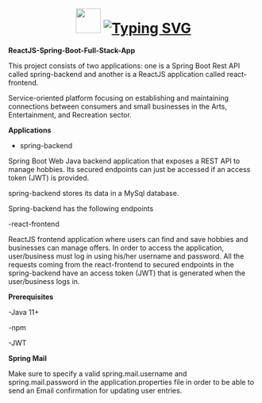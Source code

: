 <h1 align="center"> <img src="https://github.com/TheDudeThatCode/TheDudeThatCode/blob/master/Assets/Hi.gif" width="50">
<a href="https://git.io/typing-svg"><img src="https://readme-typing-svg.demolab.com?font=Fira+Code&size=35&pause=1000&center=true&vCenter=true&width=435&lines=+++'Hello',+I'm+Aniket+Gadage" alt="Typing SVG" /></a>  
</h1>
<b>ReactJS-Spring-Boot-Full-Stack-App</b>

This project consists of two applications: one is a Spring Boot Rest API called spring-backend and another is a ReactJS application called react-frontend.

Service-oriented platform focusing on establishing and maintaining connections between consumers and small businesses in the Arts, Entertainment, and Recreation sector.

<b>Applications</b>


- spring-backend

Spring Boot Web Java backend application that exposes a REST API to manage hobbies. Its secured endpoints can just be accessed if an access token (JWT) is provided.

spring-backend stores its data in a MySql database.

Spring-backend has the following endpoints

-react-frontend

ReactJS frontend application where users can find and save hobbies and businesses can manage offers. In order to access the application, user/business must log in using his/her username and password. All the requests coming from the react-frontend to secured endpoints in the spring-backend have an access token (JWT) that is generated when the user/business logs in.

<b>Prerequisites</b>

-Java 11+

-npm

-JWT

<b>Spring Mail</b>

Make sure to specify a valid spring.mail.username and spring.mail.password in the application.properties file in order to be able to send an Email confirmation for updating user entries.
